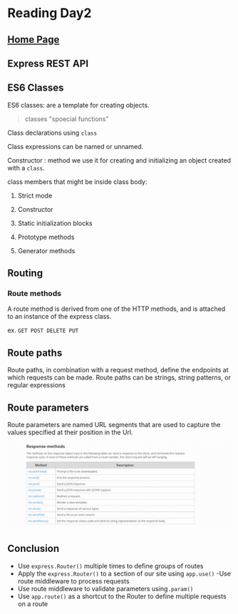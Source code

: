 # Reading Day2

## [Home Page](../README.md)


## Express REST API
## ES6 Classes
ES6 classes: are a template for creating objects.

> classes "spoecial functions"

Class declarations using `class`

Class expressions can be named or unnamed.

Constructor : method we use it for creating  and initializing an object created with a `class`.

class members that might be inside class body:

1. Strict mode

2. Constructor

3. Static initialization blocks

4. Prototype methods

5. Generator methods

## Routing

### Route methods

A route method is derived from one of the HTTP methods, and is attached to an instance of the express class.

ex. `GET POST DELETE PUT`

## Route paths

Route paths, in combination with a request method, define the endpoints at which requests can be made. Route paths can be strings, string patterns, or regular expressions


## Route parameters
Route parameters are named URL segments that are used to capture the values specified at their position in the Url.

![](./images/reading/read.jpg)

## Conclusion

- Use `express.Router()` multiple times to define groups of routes
- Apply the `express.Router()` to a section of our site using `app.use()`
-Use route middleware to process requests
- Use route middleware to validate parameters using`.param()`
- Use `app.route()` as a shortcut to the Router to define multiple requests on a route